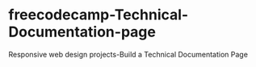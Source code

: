 # freecodecamp-Technical-Documentation-page
Responsive web design projects-Build a Technical Documentation Page
